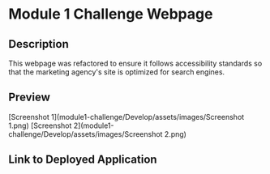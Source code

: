 # Module 1 Challenge Webpage

## Description

This webpage was refactored to ensure it follows accessibility standards so that the marketing agency's site is optimized for search engines.

## Preview
[Screenshot 1](module1-challenge/Develop/assets/images/Screenshot 1.png)
[Screenshot 2](module1-challenge/Develop/assets/images/Screenshot 2.png)

## Link to Deployed Application
